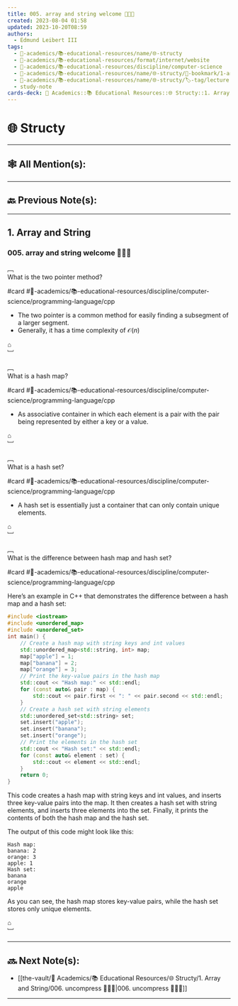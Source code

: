 ```yaml
---
title: 005. array and string welcome 👨🏻‍🏫
created: 2023-08-04 01:58
updated: 2023-10-20T08:59
authors:
  - Edmund Leibert III
tags:
  - 🔴-academics/📚-educational-resources/name/🌐-structy
  - 🔴-academics/📚-educational-resources/format/internet/website
  - 🔴-academics/📚-educational-resources/discipline/computer-science
  - 🔴-academics/📚-educational-resources/name/🌐-structy/🔖-bookmark/1-arrray-and-string/005-array-and-string-welcome-👨🏻‍🏫
  - 🔴-academics/📚-educational-resources/name/🌐-structy/🏷️-tag/lecture
  - study-note
cards-deck: 🔴 Academics::📚 Educational Resources::🌐 Structy::1. Array and String::005. array and string welcome 👨🏻‍🏫
---
```


# 🌐 Structy

---

## 🕸️ All Mention(s): 

---

## 🔙 Previous Note(s):

---

## 1. Array and String

### **005. array and string welcome 👨🏻‍🏫**

﹇<br>
What is the two pointer method?

#card  #🔴-academics/📚-educational-resources/discipline/computer-science/programming-language/cpp

- The two pointer is a common method for easily finding a subsegment of a larger segment.
- Generally, it has a time complexity of $\mathcal{O}(n)$

⌂
<br>﹈<br>


﹇<br>
What is a hash map?

#card  #🔴-academics/📚-educational-resources/discipline/computer-science/programming-language/cpp

- As associative container in which each element is a pair with the pair being represented by either a key or a value.

⌂
<br>﹈<br>


﹇<br>
What is a hash set?

#card  #🔴-academics/📚-educational-resources/discipline/computer-science/programming-language/cpp

- A hash set is essentially just a container that can only contain unique elements.

⌂
<br>﹈<br>


﹇<br>
What is the difference between hash map and hash set?

#card  #🔴-academics/📚-educational-resources/discipline/computer-science/programming-language/cpp

Here’s an example in C++ that demonstrates the difference between a hash map and a hash set:

```cpp
#include <iostream>
#include <unordered_map>
#include <unordered_set>
int main() {
    // Create a hash map with string keys and int values
    std::unordered_map<std::string, int> map;
    map["apple"] = 1;
    map["banana"] = 2;
    map["orange"] = 3;
    // Print the key-value pairs in the hash map
    std::cout << "Hash map:" << std::endl;
    for (const auto& pair : map) {
        std::cout << pair.first << ": " << pair.second << std::endl;
    }
    // Create a hash set with string elements
    std::unordered_set<std::string> set;
    set.insert("apple");
    set.insert("banana");
    set.insert("orange");
    // Print the elements in the hash set
    std::cout << "Hash set:" << std::endl;
    for (const auto& element : set) {
        std::cout << element << std::endl;
    }
    return 0;
}
```

This code creates a hash map with string keys and int values, and inserts three key-value pairs into the map. It then creates a hash set with string elements, and inserts three elements into the set. Finally, it prints the contents of both the hash map and the hash set.

The output of this code might look like this:

```
Hash map:
banana: 2
orange: 3
apple: 1
Hash set:
banana
orange
apple
```

As you can see, the hash map stores key-value pairs, while the hash set stores only unique elements. 

⌂
<br>﹈<br>


---

## 🔜 Next Note(s):
- [[the-vault/🔴 Academics/📚 Educational Resources/🌐 Structy/1. Array and String/006. uncompress 👨🏽‍💻|006. uncompress 👨🏽‍💻]]

---

